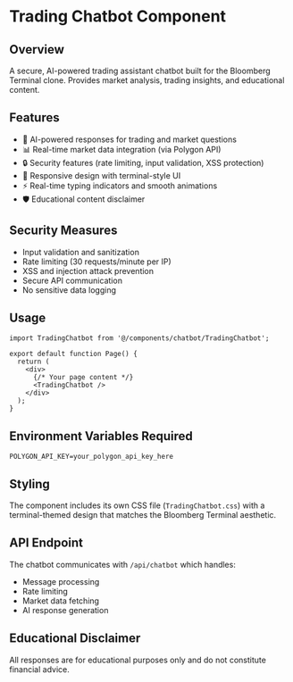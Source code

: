 # Trading Chatbot Component

## Overview
A secure, AI-powered trading assistant chatbot built for the Bloomberg Terminal clone. Provides market analysis, trading insights, and educational content.

## Features
- 🤖 AI-powered responses for trading and market questions
- 📊 Real-time market data integration (via Polygon API)
- 🔒 Security features (rate limiting, input validation, XSS protection)
- 📱 Responsive design with terminal-style UI
- ⚡ Real-time typing indicators and smooth animations
- 🛡️ Educational content disclaimer

## Security Measures
- Input validation and sanitization
- Rate limiting (30 requests/minute per IP)
- XSS and injection attack prevention
- Secure API communication
- No sensitive data logging

## Usage
```tsx
import TradingChatbot from '@/components/chatbot/TradingChatbot';

export default function Page() {
  return (
    <div>
      {/* Your page content */}
      <TradingChatbot />
    </div>
  );
}
```

## Environment Variables Required
```env
POLYGON_API_KEY=your_polygon_api_key_here
```

## Styling
The component includes its own CSS file (`TradingChatbot.css`) with a terminal-themed design that matches the Bloomberg Terminal aesthetic.

## API Endpoint
The chatbot communicates with `/api/chatbot` which handles:
- Message processing
- Rate limiting
- Market data fetching
- AI response generation

## Educational Disclaimer
All responses are for educational purposes only and do not constitute financial advice.
